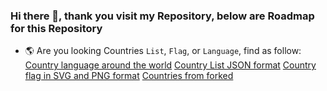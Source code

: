 ### Hi there 👋, thank you visit my Repository, below are Roadmap for this Repository

- 🌎 Are you looking Countries `List`, `Flag`, or `Language`, find as follow:
[Country language around the world](https://github.com/ekaone/Country-Language)
[Country List JSON format](https://github.com/ekaone/Country-List)
[Country flag in SVG and PNG format](https://github.com/ekaone/Country-Flag)
[Countries from forked](https://github.com/ekaone/Countries)




